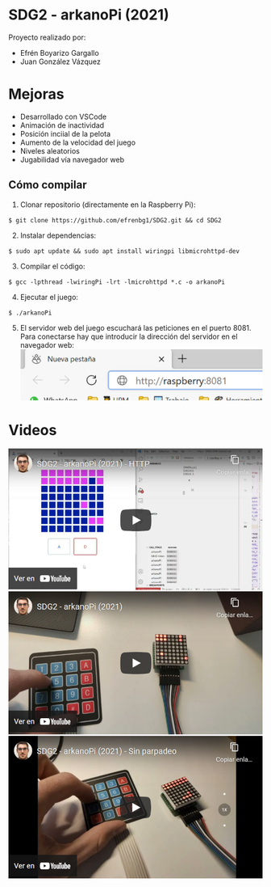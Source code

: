 # SDG2 - arkanoPi (2021)

Proyecto realizado por:

 - Efrén Boyarizo Gargallo
 - Juan González Vázquez

# Mejoras

 - Desarrollado con VSCode
 - Animación de inactividad
 - Posición inciial de la pelota
 - Aumento de la velocidad del juego
 - Niveles aleatorios
 - Jugabilidad vía navegador web

## Cómo compilar

 1. Clonar repositorio (directamente en la Raspberry Pi):
```console
$ git clone https://github.com/efrenbg1/SDG2.git && cd SDG2
```
 2. Instalar dependencias:
```console
$ sudo apt update && sudo apt install wiringpi libmicrohttpd-dev
```
 3. Compilar el código:
```console
$ gcc -lpthread -lwiringPi -lrt -lmicrohttpd *.c -o arkanoPi
```
 4. Ejecutar el juego:
```console
$ ./arkanoPi
```
 5. El servidor web del juego escuchará las peticiones en el puerto 8081. Para conectarse hay que introducir la dirección del servidor en el navegador web:
 ![8081](/images/url.png)

# Videos
[![SDG2 - arkanoPi (2021) - HTTP](/images/youtube3.png)](https://youtu.be/s7bFaaa1dQc "SDG2 - arkanoPi (2021) - HTTP")
[![SDG2 - arkanoPi (2021)](/images/youtube1.png)](https://youtu.be/xqU5KDnA7Vo "SDG2 - arkanoPi (2021)")
[![SDG2 - arkanoPi (2021) - Sin parpadeo](/images/youtube2.png)](https://youtu.be/3kmyAcbGGjY "SDG2 - arkanoPi (2021) - Sin parpadeo")
